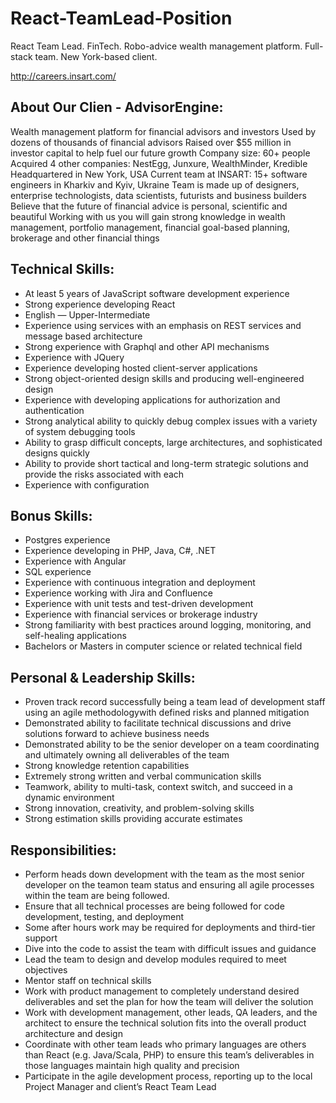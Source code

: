 # React-TeamLead-Position
React Team Lead. FinTech. Robo-advice wealth management platform. Full-stack team. New York-based client.

http://careers.insart.com/
## About Our Clien - AdvisorEngine:

Wealth management platform for financial advisors and investors
Used by dozens of thousands of financial advisors
Raised over $55 million in investor capital to help fuel our future growth
Company size: 60+ people
Acquired 4 other companies: NestEgg, Junxure, WealthMinder, Kredible
Headquartered in New York, USA
Current team at INSART: 15+ software engineers in Kharkiv and Kyiv, Ukraine
Team is made up of designers, enterprise technologists, data scientists, futurists and business builders
Believe that the future of financial advice is personal, scientific and beautiful
Working with us you will gain strong knowledge in wealth management, portfolio management, financial goal-based planning, brokerage and other financial things

## Technical Skills:
- At least 5 years of JavaScript software development experience 
- Strong experience developing React
- English — Upper-Intermediate
- Experience using services with an emphasis on REST services and message based architecture
- Strong experience with Graphql and other API mechanisms
- Experience with JQuery
- Experience developing hosted client-server applications
- Strong object-oriented design skills and producing well-engineered design
- Experience with developing applications for authorization and authentication
- Strong analytical ability to quickly debug complex issues with a variety of system debugging tools
- Ability to grasp difficult concepts, large architectures, and sophisticated designs quickly
- Ability to provide short tactical and long-term strategic solutions and provide the risks associated with each
- Experience with configuration

## Bonus Skills:

- Postgres experience
- Experience developing in PHP, Java, C#, .NET
- Experience with Angular
- SQL experience
- Experience with continuous integration and deployment
- Experience working with Jira and Confluence
- Experience with unit tests and test-driven development
- Experience with financial services or brokerage industry 
- Strong familiarity with best practices around logging, monitoring, and self-healing applications
- Bachelors or Masters in computer science or related technical field

## Personal & Leadership Skills:

- Proven track record successfully being a team lead of development staff using an agile methodologywith defined risks and planned mitigation
- Demonstrated ability to facilitate technical discussions and drive solutions forward to achieve business needs
- Demonstrated ability to be the senior developer on a team coordinating and ultimately owning all deliverables of the team
- Strong knowledge retention capabilities
- Extremely strong written and verbal communication skills
- Teamwork, ability to multi-task, context switch, and succeed in a dynamic environment
- Strong innovation, creativity, and problem-solving skills
- Strong estimation skills providing accurate estimates

## Responsibilities:

- Perform heads down development with the team as the most senior developer on the teamon team status and ensuring all agile processes within the team are being followed.
- Ensure that all technical processes are being followed for code development, testing, and deployment
- Some after hours work may be required for deployments and third-tier support
- Dive into the code to assist the team with difficult issues and guidance
- Lead the team to design and develop modules required to meet objectives
- Mentor staff on technical skills
- Work with product management to completely understand desired deliverables and set the plan for how the team will deliver the solution
- Work with development management, other leads, QA leaders, and the architect to ensure the technical solution fits into the overall product architecture and design
- Coordinate with other team leads who primary languages are others than React (e.g. Java/Scala, PHP) to ensure this team’s deliverables in those languages maintain high quality and precision
- Participate in the agile development process, reporting up to the local Project Manager and client’s React Team Lead
